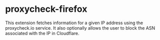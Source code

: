 # proxycheck-firefox
This extension fetches information for a given IP address using the proxycheck.io service. It also optionally allows the user to block the ASN associated with the IP in Cloudflare.
